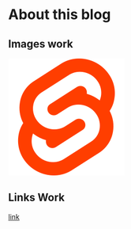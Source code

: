 # About this blog

## Images work
![svelte logo](./res/svelte.svg)

## Links Work
[link](<./Reflections/01-022.md>)